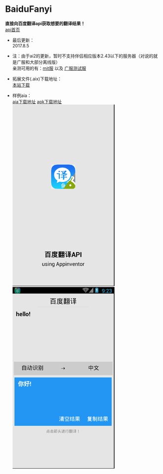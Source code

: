 # BaiduFanyi

**直接向百度翻译api获取想要的翻译结果！**  
[api首页](http://fanyi-api.baidu.com/api/trans/product/desktop?req=developer)  

* 最后更新：  
  2017.8.5  

* 注：由于ai2的更新，暂时不支持伴侣相应版本2.43以下的服务器（对说的就是广服和大部分离线版）  
  亲测可用的有：[mit服](http://ai2.appinventor.mit.edu) 以及 [广服测试服](http://apptest.gzjkw.net)  

* 拓展文件(.aix)下载地址：  
  [本站下载](aix/cn.colintree.aix.Translators.BaiduFanyi.aix)  

* 样例aia：  
  [aia下载地址](aia/BaiduFanyi.aia) [apk下载地址](apk/BaiduFanyi.apk)  
  ![](img/BaiduFanyi/aiaRuntimeScreenshot1.png) ![](img/BaiduFanyi/aiaRuntimeScreenshot2.png)  